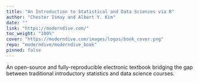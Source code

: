 ```yaml
---
title: "An Introduction to Statistical and Data Sciences via R"
author: "Chester Ismay and Albert Y. Kim"
date: ""
link: "https://moderndive.com/"
toc_weight: "100%"
cover: "https://moderndive.com/images/logos/book_cover.png"
repo: "moderndive/moderndive_book"
pinned: false
---
```


An open-source and fully-reproducible electronic textbook bridging the gap between traditional introductory statistics and data science courses.
